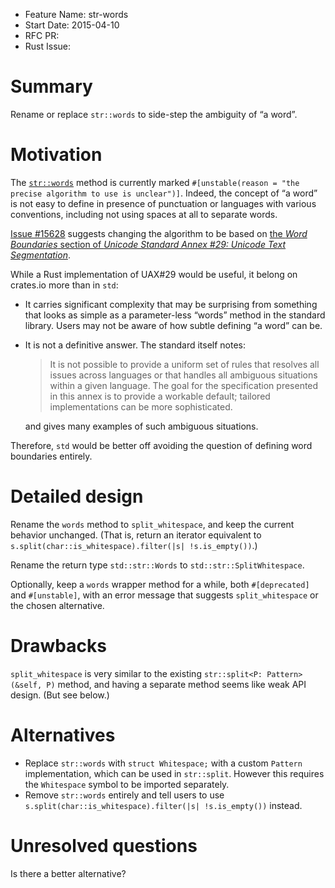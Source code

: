 - Feature Name: str-words
- Start Date: 2015-04-10
- RFC PR:
- Rust Issue:

# Summary

Rename or replace `str::words` to side-step the ambiguity of “a word”.


# Motivation

The [`str::words`](http://doc.rust-lang.org/std/primitive.str.html#method.words) method
is currently marked `#[unstable(reason = "the precise algorithm to use is unclear")]`.
Indeed, the concept of “a word” is not easy to define in presence of punctuation
or languages with various conventions, including not using spaces at all to separate words.

[Issue #15628](https://github.com/rust-lang/rust/issues/15628) suggests
changing the algorithm to be based on [the *Word Boundaries* section of
*Unicode Standard Annex #29: Unicode Text Segmentation*](http://www.unicode.org/reports/tr29/#Word_Boundaries).

While a Rust implementation of UAX#29 would be useful, it belong on crates.io more than in `std`:

* It carries significant complexity that may be surprising from something that looks as simple
  as a parameter-less “words” method in the standard library.
  Users may not be aware of how subtle defining “a word” can be.
* It is not a definitive answer. The standard itself notes:

  > It is not possible to provide a uniform set of rules that resolves all issues across languages
  > or that handles all ambiguous situations within a given language.
  > The goal for the specification presented in this annex is to provide a workable default;
  > tailored implementations can be more sophisticated.

  and gives many examples of such ambiguous situations.

Therefore, `std` would be better off avoiding the question of defining word boundaries entirely.


# Detailed design

Rename the `words` method to `split_whitespace`, and keep the current behavior unchanged.
(That is, return an iterator equivalent to `s.split(char::is_whitespace).filter(|s| !s.is_empty())`.)

Rename the return type `std::str::Words` to `std::str::SplitWhitespace`.

Optionally, keep a `words` wrapper method for a while, both `#[deprecated]` and `#[unstable]`,
with an error message that suggests `split_whitespace` or the chosen alternative.


# Drawbacks

`split_whitespace` is very similar to the existing `str::split<P: Pattern>(&self, P)` method,
and having a separate method seems like weak API design. (But see below.)


# Alternatives

* Replace `str::words` with `struct Whitespace;` with a custom `Pattern` implementation,
  which can be used in `str::split`.
  However this requires the `Whitespace` symbol to be imported separately.
* Remove `str::words` entirely and tell users to use
  `s.split(char::is_whitespace).filter(|s| !s.is_empty())` instead.


# Unresolved questions

Is there a better alternative?
